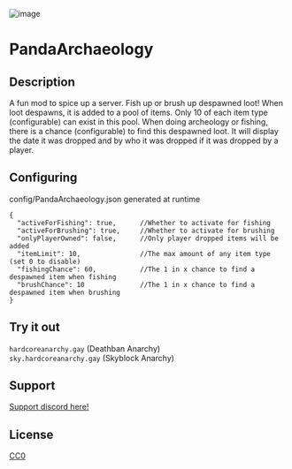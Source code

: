 ![image](https://github.com/user-attachments/assets/ba1a9b70-e39e-47fb-8d44-0bde5a982723)

# PandaArchaeology

## Description

A fun mod to spice up a server. Fish up or brush up despawned loot! When loot despawns, it is added to a pool of items. Only 10 of each item type (configurable) can exist in this pool. When doing archeology or fishing, there is a chance (configurable) to find this despawned loot. It will display the date it was dropped and by who it was dropped if it was dropped by a player.

## Configuring

config/PandaArchaeology.json generated at runtime

```
{
  "activeForFishing": true,      //Whether to activate for fishing
  "activeForBrushing": true,     //Whether to activate for brushing
  "onlyPlayerOwned": false,      //Only player dropped items will be added 
  "itemLimit": 10,               //The max amount of any item type (set 0 to disable)
  "fishingChance": 60,           //The 1 in x chance to find a despawned item when fishing 
  "brushChance": 10              //The 1 in x chance to find a despawned item when brushing 
}
```

## Try it out
`hardcoreanarchy.gay`   (Deathban Anarchy)  
`sky.hardcoreanarchy.gay`   (Skyblock Anarchy)

## Support

[Support discord here!]( https://discord.gg/3tP3Tqu983)

## License

[CC0](https://creativecommons.org/public-domain/cc0/)
